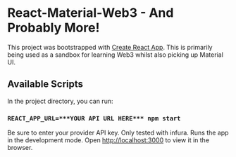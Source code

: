 # React-Material-Web3 - And Probably More!

This project was bootstrapped with [Create React App](https://github.com/facebook/create-react-app).
This is primarily being used as a sandbox for learning Web3 whilst also picking up Material UI.

## Available Scripts

In the project directory, you can run:

### `REACT_APP_URL=***YOUR API URL HERE*** npm start`

Be sure to enter your provider API key. Only tested with infura.
Runs the app in the development mode.
Open [http://localhost:3000](http://localhost:3000) to view it in the browser.
